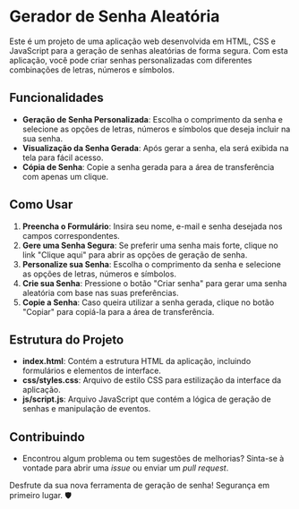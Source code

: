 # Gerador de Senha Aleatória

Este é um projeto de uma aplicação web desenvolvida em HTML, CSS e JavaScript para a geração de senhas aleatórias de forma segura. Com esta aplicação, você pode criar senhas personalizadas com diferentes combinações de letras, números e símbolos.

## Funcionalidades

- **Geração de Senha Personalizada**: Escolha o comprimento da senha e selecione as opções de letras, números e símbolos que deseja incluir na sua senha.
- **Visualização da Senha Gerada**: Após gerar a senha, ela será exibida na tela para fácil acesso.
- **Cópia de Senha**: Copie a senha gerada para a área de transferência com apenas um clique.

## Como Usar

1. **Preencha o Formulário**: Insira seu nome, e-mail e senha desejada nos campos correspondentes.
2. **Gere uma Senha Segura**: Se preferir uma senha mais forte, clique no link "Clique aqui" para abrir as opções de geração de senha.
3. **Personalize sua Senha**: Escolha o comprimento da senha e selecione as opções de letras, números e símbolos.
4. **Crie sua Senha**: Pressione o botão "Criar senha" para gerar uma senha aleatória com base nas suas preferências.
5. **Copie a Senha**: Caso queira utilizar a senha gerada, clique no botão "Copiar" para copiá-la para a área de transferência.

## Estrutura do Projeto

- **index.html**: Contém a estrutura HTML da aplicação, incluindo formulários e elementos de interface.
- **css/styles.css**: Arquivo de estilo CSS para estilização da interface da aplicação.
- **js/script.js**: Arquivo JavaScript que contém a lógica de geração de senhas e manipulação de eventos.

## Contribuindo

- Encontrou algum problema ou tem sugestões de melhorias? Sinta-se à vontade para abrir uma *issue* ou enviar um *pull request*.

Desfrute da sua nova ferramenta de geração de senha! Segurança em primeiro lugar. 🛡️
